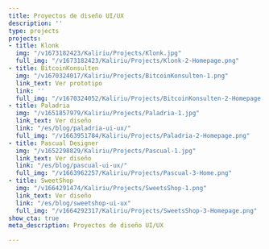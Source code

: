 ```yaml
---
title: Proyectos de diseño UI/UX
description: ''
type: projects
projects:
- title: Klonk
  img: "/v1673182423/Kaliriu/Projects/Klonk.jpg"
  full_img: "/v1673182423/Kaliriu/Projects/Klonk-2-Homepage.png"
- title: BitcoinKonsulten
  img: "/v1670324017/Kaliriu/Projects/BitcoinKonsulten-1.png"
  link_text: Ver prototipo
  link: ''
  full_img: "/v1670324052/Kaliriu/Projects/BitcoinKonsulten-2-Homepage.png"
- title: Paladria
  img: "/v1651857979/Kaliriu/Projects/Paladria-1.jpg"
  link_text: Ver diseño
  link: "/es/blog/paladria-ui-ux/"
  full_img: "/v1663951784/Kaliriu/Projects/Paladria-2-Homepage.png"
- title: Pascual Designer
  img: "/v1652298829/Kaliriu/Projects/Pascual-1.jpg"
  link_text: Ver diseño
  link: "/es/blog/pascual-ui-ux/"
  full_img: "/v1663962257/Kaliriu/Projects/Pascual-3-Home.png"
- title: SweetShop
  img: "/v1664291474/Kaliriu/Projects/SweetsShop-1.png"
  link_text: Ver diseño
  link: "/es/blog/sweetshop-ui-ux"
  full_img: "/v1664292317/Kaliriu/Projects/SweetsShop-3-Homepage.png"
show_cta: true
meta_description: Proyectos de diseño UI/UX

---
```

